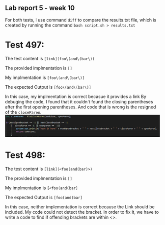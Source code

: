 ## Lab report 5 - week 10

For both tests, I use command ``diff`` to compare the results.txt file, which is created by running the command `bash script.sh > results.txt`

# Test 497:

The test content is `[link](foo\(and\(bar\))`

The provided implmentation is `[]`

My implmentation is `[foo\(and\(bar\)]`

The expected Output is `[foo\(and\(bar\)]`

In this case, my implmentation is correct becasue it provides a link
By debuging the code, I found that it couldn't found the closing parentheses after the first opening parentheses.
And code that is wrong is the resigned of the `closeParen`.
![image](test5.1.PNG)

# Test 498:

The test content is `[link](<foo(and(bar)>)`

The provided implmentation is `[]`

My implmentation is `[<foo(and(bar]`

The expected Output is `[foo(and(bar]`

In this case, neither implementation is correct because the Link should be included.
My code could not detect the bracket. in order to fix it, we have to write a code to 
find if offending brackets are within <>.








